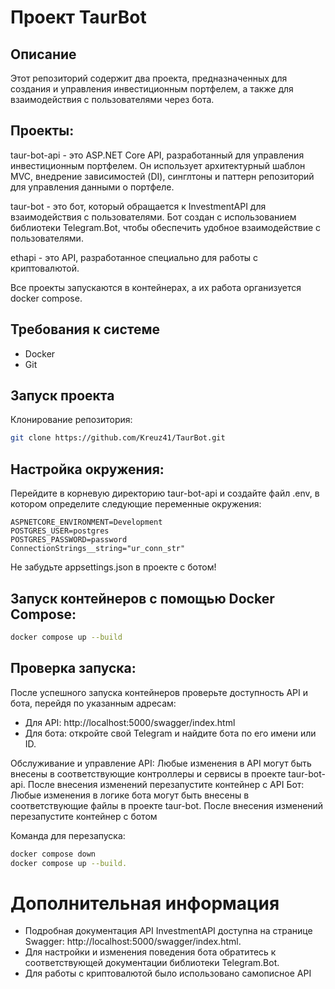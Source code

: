 # Проект TaurBot

## Описание
Этот репозиторий содержит два проекта, предназначенных для создания и управления инвестиционным портфелем, а также для взаимодействия с пользователями через бота.

## Проекты:

taur-bot-api - это ASP.NET Core API, разработанный для управления инвестиционным портфелем. Он использует архитектурный шаблон MVC, внедрение зависимостей (DI), синглтоны и паттерн репозиторий для управления данными о портфеле.

taur-bot - это бот, который обращается к InvestmentAPI для взаимодействия с пользователями. Бот создан с использованием библиотеки Telegram.Bot, чтобы обеспечить удобное взаимодействие с пользователями.

ethapi - это API, разработанное специально для работы с криптовалютой.

Все проекты запускаются в контейнерах, а их работа организуется docker compose.

## Требования к системе
- Docker
- Git

## Запуск проекта
Клонирование репозитория:
```bash
git clone https://github.com/Kreuz41/TaurBot.git
```

## Настройка окружения:
Перейдите в корневую директорию taur-bot-api и создайте файл .env, в котором определите следующие переменные окружения:
```env-file
ASPNETCORE_ENVIRONMENT=Development
POSTGRES_USER=postgres
POSTGRES_PASSWORD=password
ConnectionStrings__string="ur_conn_str"
```

Не забудьте appsettings.json в проекте с ботом!

## Запуск контейнеров с помощью Docker Compose:
```bash
docker compose up --build
```

## Проверка запуска:
После успешного запуска контейнеров проверьте доступность API и бота, перейдя по указанным адресам:
- Для API: http://localhost:5000/swagger/index.html
- Для бота: откройте свой Telegram и найдите бота по его имени или ID.

Обслуживание и управление
API: Любые изменения в API могут быть внесены в соответствующие контроллеры и сервисы в проекте taur-bot-api. После внесения изменений перезапустите контейнер с API
Бот: Любые изменения в логике бота могут быть внесены в соответствующие файлы в проекте taur-bot. После внесения изменений перезапустите контейнер с ботом

Команда для перезапуска:
```bash
docker compose down
docker compose up --build.
```

# Дополнительная информация
- Подробная документация API InvestmentAPI доступна на странице Swagger: http://localhost:5000/swagger/index.html.
- Для настройки и изменения поведения бота обратитесь к соответствующей документации библиотеки Telegram.Bot.
- Для работы с криптовалютой было использовано самописное API
